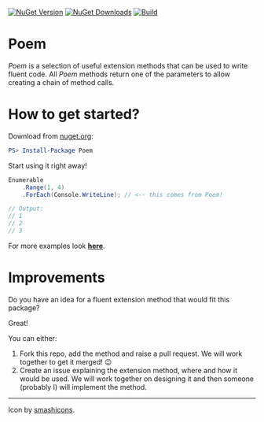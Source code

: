 [![NuGet Version](https://img.shields.io/nuget/v/Poem?label=NuGet)](https://www.nuget.org/packages/Poem/)
[![NuGet Downloads](https://img.shields.io/nuget/dt/Poem?label=Downloads)](https://www.nuget.org/packages/Poem/)
[![Build](https://github.com/lawrence-laz/poem/workflows/Build/badge.svg)](https://github.com/lawrence-laz/poem/actions?query=workflow%3ABuild)

# Poem
*Poem* is a selection of useful extension methods that can be used to write fluent code. All *Poem* methods return one of the parameters to allow creating a chain of method calls.

# How to get started?
Download from [nuget.org](https://www.nuget.org/packages/Poem/):
```powershell
PS> Install-Package Poem
```

Start using it right away!
```csharp
Enumerable
    .Range(1, 4)
    .ForEach(Console.WriteLine); // <-- this comes from Poem!

// Output:
// 1
// 2
// 3
```
For more examples look [**here**](docs/examples.md).

# Improvements

Do you have an idea for a fluent extension method that would fit this package? 

Great! 

You can either:

1. Fork this repo, add the method and raise a pull request. We will work together to get it merged! :wink:
2. Create an issue explaining the extension method, where and how it would be used. We will work together on designing it and then someone (probably I) will implement the method.

---
Icon by [smashicons](https://www.flaticon.com/authors/smashicons).